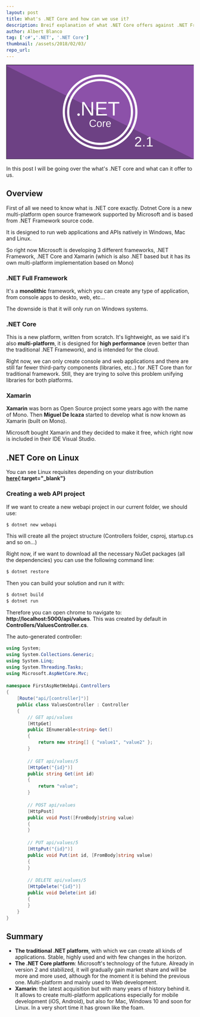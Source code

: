 ```yaml
---
layout: post
title: What's .NET Core and how can we use it?
description: Breif explanation of what .NET Core offers against .NET Framework and Xamarin (Mono based)
author: Albert Blanco
tag: ['c#','.NET', '.NET Core']
thumbnail: /assets/2018/02/03/
repo_url: 
---
```


![Image not found!](/assets/2018/02/03/dotnet-core.png)

In this post I will be going over the what's .NET core and what can it offer to us.

Overview
--------

First of all we need to know what is .NET core exactly. Dotnet Core is a new multi-platform open source framework supported by Microsoft and is based from .NET Framework source code.  

It is designed to run web applications and APIs natively in Windows, Mac and Linux.  

So right now Microsoft is developing 3 different frameworks, .NET Framework, .NET Core and Xamarin (which is also .NET based but it has its own multi-platform implementation based on Mono)


### .NET Full Framework

It's a **monolithic** framework, which you can create any type of application, from console apps to deskto, web, etc...  

The downside is that it will only run on Windows systems.

### .NET Core

This is a new platform, written from scratch. It's lightweight, as we said it's also **multi-platform**, it is designed for **high performance** (even better than the traditional .NET Framework), and is intended for the cloud.  

Right now, we can only create console and web applications and there are still far fewer third-party components (libraries, etc..) for .NET Core than for traditional framework. Still, they are trying to solve this problem unifying libraries for both platforms.

### Xamarin

**Xamarin** was born as Open Source project some years ago with the name of Mono. Then **Miguel De Icaza** started to develop what is now known as Xamarin (built on Mono).  

Microsoft bought Xamarin and they decided to make it free, which right now is included in their IDE Visual Studio.

.NET Core on Linux
------------------

You can see Linux requisites depending on your distribution **[here](https://docs.microsoft.com/en-us/dotnet/core/linux-prerequisites){:target="_blank"}**

### Creating a web API project

If we want to create a new webapi project in our current folder, we should use:

```bash
$ dotnet new webapi
```

This will create all the project structure (Controllers folder, csproj, startup.cs and so on...)  

Right now, if we want to download all the necessary NuGet packages (all the dependencies) you can use the following command line:

```bash
$ dotnet restore
```

Then you can build your solution and run it with:

```bash
$ dotnet build
$ dotnet run
```

Therefore you can open chrome to navigate to: **http://localhost:5000/api/values**. This was created by default in **Controllers/ValuesController.cs**.  

The auto-generated controller:

```c#
using System;
using System.Collections.Generic;
using System.Linq;
using System.Threading.Tasks;
using Microsoft.AspNetCore.Mvc;

namespace FirstAspNetWebApi.Controllers
{
    [Route("api/[controller]")]
    public class ValuesController : Controller
    {
        // GET api/values
        [HttpGet]
        public IEnumerable<string> Get()
        {
            return new string[] { "value1", "value2" };
        }

        // GET api/values/5
        [HttpGet("{id}")]
        public string Get(int id)
        {
            return "value";
        }

        // POST api/values
        [HttpPost]
        public void Post([FromBody]string value)
        {
        }

        // PUT api/values/5
        [HttpPut("{id}")]
        public void Put(int id, [FromBody]string value)
        {
        }

        // DELETE api/values/5
        [HttpDelete("{id}")]
        public void Delete(int id)
        {
        }
    }
}
```

Summary
-------

- **The traditional .NET platform**, with which we can create all kinds of applications. Stable, highly used and with few changes in the horizon.
- **The .NET Core platform**: Microsoft's technology of the future. Already in version 2 and stabilized, it will gradually gain market share and will be more and more used, although for the moment it is behind the previous one. Multi-platform and mainly used to Web development.
- **Xamarin**: the latest acquisition but with many years of history behind it. It allows to create multi-platform applications especially for mobile development (iOS, Android), but also for Mac, Windows 10 and soon for Linux. In a very short time it has grown like the foam.

